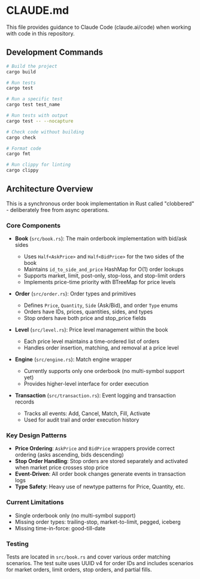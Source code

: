 # CLAUDE.md

This file provides guidance to Claude Code (claude.ai/code) when working with code in this repository.

## Development Commands

```bash
# Build the project
cargo build

# Run tests
cargo test

# Run a specific test
cargo test test_name

# Run tests with output
cargo test -- --nocapture

# Check code without building
cargo check

# Format code
cargo fmt

# Run clippy for linting
cargo clippy
```

## Architecture Overview

This is a synchronous order book implementation in Rust called "clobbered" - deliberately free from async operations.

### Core Components

- **Book** (`src/book.rs`): The main orderbook implementation with bid/ask sides
  - Uses `Half<AskPrice>` and `Half<BidPrice>` for the two sides of the book
  - Maintains `id_to_side_and_price` HashMap for O(1) order lookups
  - Supports market, limit, post-only, stop-loss, and stop-limit orders
  - Implements price-time priority with BTreeMap for price levels

- **Order** (`src/order.rs`): Order types and primitives
  - Defines `Price`, `Quantity`, `Side` (Ask/Bid), and order `Type` enums
  - Orders have IDs, prices, quantities, sides, and types
  - Stop orders have both price and stop_price fields

- **Level** (`src/level.rs`): Price level management within the book
  - Each price level maintains a time-ordered list of orders
  - Handles order insertion, matching, and removal at a price level

- **Engine** (`src/engine.rs`): Match engine wrapper
  - Currently supports only one orderbook (no multi-symbol support yet)
  - Provides higher-level interface for order execution

- **Transaction** (`src/transaction.rs`): Event logging and transaction records
  - Tracks all events: Add, Cancel, Match, Fill, Activate
  - Used for audit trail and order execution history

### Key Design Patterns

- **Price Ordering**: `AskPrice` and `BidPrice` wrappers provide correct ordering (asks ascending, bids descending)
- **Stop Order Handling**: Stop orders are stored separately and activated when market price crosses stop price
- **Event-Driven**: All order book changes generate events in transaction logs
- **Type Safety**: Heavy use of newtype patterns for Price, Quantity, etc.

### Current Limitations

- Single orderbook only (no multi-symbol support)
- Missing order types: trailing-stop, market-to-limit, pegged, iceberg
- Missing time-in-force: good-till-date

### Testing

Tests are located in `src/book.rs` and cover various order matching scenarios. The test suite uses UUID v4 for order IDs and includes scenarios for market orders, limit orders, stop orders, and partial fills.